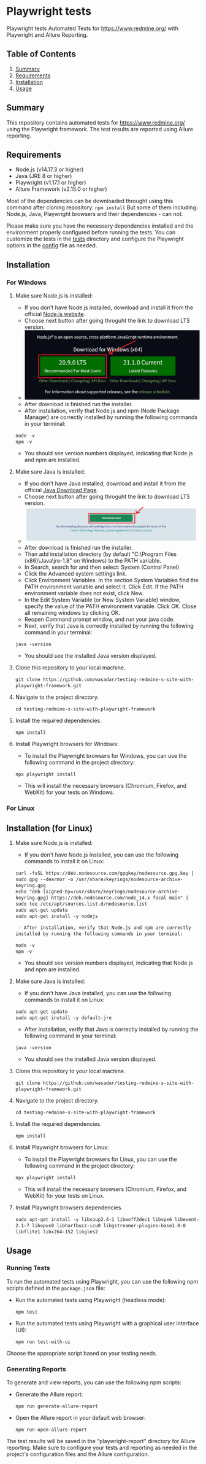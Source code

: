 # Playwright tests

Playwright tests Automated Tests for https://www.redmine.org/ with Playwright and Allure Reporting.

## Table of Contents
1. [Summary](#summary)
2. [Requirements](#requirements)
3. [Installation](#installation)
4. [Usage](#usage)

## Summary
This repository contains automated tests for https://www.redmine.org/ using the Playwright framework. The test results are reported using Allure reporting.

## Requirements
- Node.js (v14.17.3 or higher)
- Java (JRE 8 or higher)
- Playwright (v1.17.1 or higher)
- Allure Framework (v2.15.0 or higher)

Most of the dependencies can be downloaded throught using this command after cloning repository:
    ```
    npm install
    ```
But some of them including: Node.js, Java, Playwright browsers and their dependencies - can not.

Please make sure you have the necessary dependencies installed and the environment properly configured before running the tests. You can customize the tests in the [tests](tests) directory and configure the Playwright options in the [config](playwright.config.js) file as needed.

## Installation
### For Windows
1. Make sure Node.js is installed:
    - If you don't have Node.js installed, download and install it from the official [Node.js website](https://nodejs.org/en).
    - Choose next button after going throguht the link to download LTS version.
    - ![Node installation](node.jpg)
    - After download is finished run the installer.
    - After installation, verify that Node.js and npm (Node Package Manager) are correctly installed by running the following commands in your terminal:
     ```
     node -v
     npm -v
     ```
    - You should see version numbers displayed, indicating that Node.js and npm are installed.

2. Make sure Java is installed:
    - If you don't have Java installed, download and install it from the official [Java Download Page](https://www.java.com/en/download/ie_manual.jsp).
    - Choose next button after going throguht the link to download LTS version.
    - ![Java installation](java.jpg)
    - After download is finished run the installer.
    - Than add installation directory (by default "C:\Program Files (x86)\Java\jre-1.8\" on Windows) to the PATH variable.
    - In Search, search for and then select: System (Control Panel)
    - Click the Advanced system settings link.
    - Click Environment Variables. In the section System Variables find the PATH environment variable and select it. Click Edit. If the PATH environment variable does not exist, click New.
    - In the Edit System Variable (or New System Variable) window, specify the value of the PATH environment variable. Click OK. Close all remaining windows by clicking OK.
    - Reopen Command prompt window, and run your java code.
    - Next, verify that Java is correctly installed by running the following command in your terminal:
     ```
     java -version
     ```
    - You should see the installed Java version displayed.

3. Clone this repository to your local machine.
    ```
    git clone https://github.com/wasadar/testing-redmine-s-site-with-playwright-framework.git
    ```

4. Navigate to the project directory.
    ```
    cd testing-redmine-s-site-with-playwright-framework
    ```

5. Install the required dependencies.
    ```
    npm install
    ```

6. Install Playwright browsers for Windows:
    - To install the Playwright browsers for Windows, you can use the following command in the project directory:
    ```
    npx playwright install
    ```
    - This will install the necessary browsers (Chromium, Firefox, and WebKit) for your tests on Windows.
### For Linux
## Installation (for Linux)
1. Make sure Node.js is installed:
    - If you don't have Node.js installed, you can use the following commands to install it on Linux:
    ```
    curl -fsSL https://deb.nodesource.com/gpgkey/nodesource.gpg.key | sudo gpg --dearmor -o /usr/share/keyrings/nodesource-archive-keyring.gpg
    echo "deb [signed-by=/usr/share/keyrings/nodesource-archive-keyring.gpg] https://deb.nodesource.com/node_14.x focal main" | sudo tee /etc/apt/sources.list.d/nodesource.list
    sudo apt-get update
    sudo apt-get install -y nodejs
    ```
        - After installation, verify that Node.js and npm are correctly installed by running the following commands in your terminal:
    ```
    node -v
    npm -v
    ```
    - You should see version numbers displayed, indicating that Node.js and npm are installed.

2. Make sure Java is installed:
    - If you don't have Java installed, you can use the following commands to install it on Linux:
    ```
    sudo apt-get update
    sudo apt-get install -y default-jre
    ```
    - After installation, verify that Java is correctly installed by running the following command in your terminal:
    ```
    java -version
    ```
    - You should see the installed Java version displayed.

3. Clone this repository to your local machine.
    ```
    git clone https://github.com/wasadar/testing-redmine-s-site-with-playwright-framework.git
    ```

4. Navigate to the project directory.
    ```
    cd testing-redmine-s-site-with-playwright-framework
    ```

5. Install the required dependencies.
    ```
    npm install
    ```

6. Install Playwright browsers for Linux:
    - To install the Playwright browsers for Linux, you can use the following command in the project directory:
    ```
    npx playwright install
    ```
    - This will install the necessary browsers (Chromium, Firefox, and WebKit) for your tests on Linux.

7. Install Playwright browsers dependencies.
    ```
    sudo apt-get install -y libsoup2.4-1 libwoff2dec1 libvpx6 libevent-2.1-7 libopus0 libharfbuzz-icu0 libgstreamer-plugins-base1.0-0 libflite1 libx264-152 libgles2
    ```

## Usage
### Running Tests
To run the automated tests using Playwright, you can use the following npm scripts defined in the `package.json` file:

- Run the automated tests using Playwright (headless mode):
    ```
    npm test
    ```

- Run the automated tests using Playwright with a graphical user interface (UI):
    ```
    npm run test-with-ui
    ```

Choose the appropriate script based on your testing needs.

### Generating Reports
To generate and view reports, you can use the following npm scripts:

- Generate the Allure report:
    ```
    npm run generate-allure-report
    ```

- Open the Allure report in your default web browser:
    ```
    npm run open-allure-report
    ```

The test results will be saved in the "playwright-report" directory for Allure reporting. Make sure to configure your tests and reporting as needed in the project's configuration files and the Allure configuration.